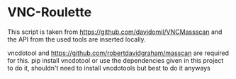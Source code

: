 # VNC-Roulette
This script is taken from https://github.com/davidomil/VNCMassscan and the API from the used tools are inserted locally.

vncdotool and https://github.com/robertdavidgraham/masscan are required for this. pip install vncdotool or use the dependencies given in this project to do it, shouldn't need to install vncdotools but best to do it anyways
